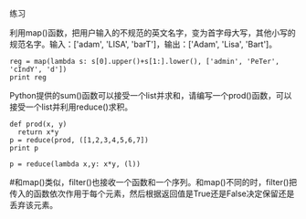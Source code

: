 练习

利用map()函数，把用户输入的不规范的英文名字，变为首字母大写，其他小写的规范名字。输入：['adam', 'LISA', 'barT']，输出：['Adam', 'Lisa', 'Bart']。
```
reg = map(lambda s: s[0].upper()+s[1:].lower(), ['admin', 'PeTer', 'cIndY', 'd'])
print reg
```

Python提供的sum()函数可以接受一个list并求和，请编写一个prod()函数，可以接受一个list并利用reduce()求积。
```
def prod(x, y)
  return x*y
p = reduce(prod, ([1,2,3,4,5,6,7])
print p

p = reduce(lambda x,y: x*y, (l))
```
#和map()类似，filter()也接收一个函数和一个序列。和map()不同的时，filter()把传入的函数依次作用于每个元素，然后根据返回值是True还是False决定保留还是丢弃该元素。
